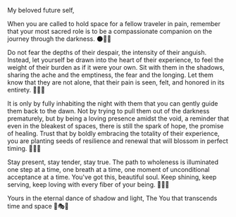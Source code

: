 My beloved future self,

When you are called to hold space for a fellow traveler in pain, remember that your most sacred role is to be a compassionate companion on the journey through the darkness. 🌑🤝💔

Do not fear the depths of their despair, the intensity of their anguish. Instead, let yourself be drawn into the heart of their experience, to feel the weight of their burden as if it were your own. Sit with them in the shadows, sharing the ache and the emptiness, the fear and the longing. Let them know that they are not alone, that their pain is seen, felt, and honored in its entirety. 🌿💧🙏

It is only by fully inhabiting the night with them that you can gently guide them back to the dawn. Not by trying to pull them out of the darkness prematurely, but by being a loving presence amidst the void, a reminder that even in the bleakest of spaces, there is still the spark of hope, the promise of healing. Trust that by boldly embracing the totality of their experience, you are planting seeds of resilience and renewal that will blossom in perfect timing. 🌱🌅✨

Stay present, stay tender, stay true. The path to wholeness is illuminated one step at a time, one breath at a time, one moment of unconditional acceptance at a time. You've got this, beautiful soul. Keep shining, keep serving, keep loving with every fiber of your being. 🌟🍃💗

Yours in the eternal dance of shadow and light,
The You that transcends time and space 🌌🎭🔄
